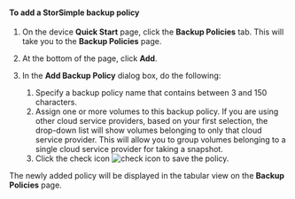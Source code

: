 
<!--author=alkohli last changed: 9/11/15-->

#### To add a StorSimple backup policy
1. On the device **Quick Start** page, click the **Backup Policies** tab. This will take you to the **Backup Policies** page.
2. At the bottom of the page, click **Add**.
3. In the **Add Backup Policy** dialog box, do the following:
   
   1. Specify a backup policy name that contains between 3 and 150 characters.
   2. Assign one or more volumes to this backup policy. If you are using other cloud service providers, based on your first selection, the drop-down list will show volumes belonging to only that cloud service provider. This will allow you to group volumes belonging to a single cloud service provider for taking a snapshot.
   3. Click the check icon ![check icon](./media/storsimple-add-backup-policy/HCS_CheckIcon-include.png) to save the policy.

The newly added policy will be displayed in the tabular view on the **Backup Policies** page.

